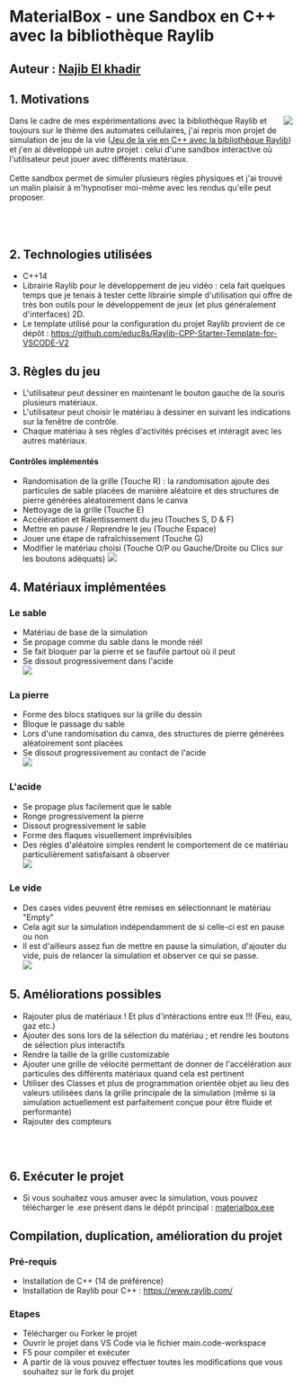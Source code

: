 # MaterialBox - une Sandbox en C++ avec la bibliothèque Raylib 

## Auteur : [Najib El khadir](https://github.com/NajibXY)

## 1. Motivations

<img align="right" src="https://github.com/NajibXY/MaterialBox---A-Sandbox-using-CPP-and-Raylib/blob/master/assets/gifs/main.gif">

Dans le cadre de mes expérimentations avec la bibliothèque Raylib et toujours sur le thème des automates cellulaires, j'ai repris mon projet de simulation de jeu de la vie ([Jeu de la vie en C++ avec la bibliothèque Raylib](https://github.com/NajibXY/Game-Of-Life-using-CPP-and-Raylib)) et j'en ai développé un autre projet : celui d'une sandbox interactive où l'utilisateur peut jouer avec différents matériaux. </br></br>
Cette sandbox permet de simuler plusieurs règles physiques et j'ai trouvé un malin plaisir à m'hypnotiser moi-même avec les rendus qu'elle peut proposer.
</br> </br> </br> </br>

## 2. Technologies utilisées

- C++14
- Librairie Raylib pour le développement de jeu vidéo : cela fait quelques temps que je tenais à tester cette librairie simple d'utilisation qui offre de très bon outils pour le développement de jeux (et plus généralement d'interfaces) 2D.
- Le template utilisé pour la configuration du projet Raylib provient de ce dépôt : https://github.com/educ8s/Raylib-CPP-Starter-Template-for-VSCODE-V2

## 3. Règles du jeu

- L'utilisateur peut dessiner en maintenant le bouton gauche de la souris plusieurs matériaux.
- L'utilisateur peut choisir le matériau à dessiner en suivant les indications sur la fenêtre de contrôle.
- Chaque matériau à ses règles d'activités précises et intéragit avec les autres matériaux.

#### Contrôles implémentés 

- Randomisation de la grille (Touche R) : la randomisation ajoute des particules de sable placées de manière aléatoire et des structures de pierre générées aléatoirement dans le canva
- Nettoyage de la grille (Touche E)
- Accélération et Ralentissement du jeu (Touches S, D & F)
- Mettre en pause / Reprendre le jeu (Touche Espace)
- Jouer une étape de rafraîchissement (Touche G)
- Modifier le matériau choisi (Touche O/P ou Gauche/Droite ou Clics sur les boutons adéquats)
![](https://github.com/NajibXY/MaterialBox---A-Sandbox-using-CPP-and-Raylib/blob/master/assets/gifs/random.gif)

## 4. Matériaux implémentées

### Le sable

- Matériau de base de la simulation
- Se propage comme du sable dans le monde réél
- Se fait bloquer par la pierre et se faufile partout où il peut
- Se dissout progressivement dans l'acide  
![](https://github.com/NajibXY/MaterialBox---A-Sandbox-using-CPP-and-Raylib/blob/master/assets/gifs/sand.gif)

### La pierre

- Forme des blocs statiques sur la grille du dessin 
- Bloque le passage du sable
- Lors d'une randomisation du canva, des structures de pierre générées aléatoirement sont placées 
- Se dissout progressivement au contact de l'acide   
![](https://github.com/NajibXY/MaterialBox---A-Sandbox-using-CPP-and-Raylib/blob/master/assets/gifs/stone.gif)

### L'acide

- Se propage plus facilement que le sable
- Ronge progressivement la pierre
- Dissout progressivement le sable
- Forme des flaques visuellement imprévisibles
- Des règles d'aléatoire simples rendent le comportement de ce matériau particulièrement satisfaisant à observer   
![](https://github.com/NajibXY/MaterialBox---A-Sandbox-using-CPP-and-Raylib/blob/master/assets/gifs/acid.gif)

### Le vide

- Des cases vides peuvent être remises en sélectionnant le matériau "Empty"
- Cela agit sur la simulation indépendamment de si celle-ci est en pause ou non
- Il est d'ailleurs assez fun de mettre en pause la simulation, d'ajouter du vide, puis de relancer la simulation et observer ce qui se passe.   
![](https://github.com/NajibXY/MaterialBox---A-Sandbox-using-CPP-and-Raylib/blob/master/assets/gifs/empty.gif)


## 5. Améliorations possibles

- Rajouter plus de matériaux ! Et plus d'intéractions entre eux !!! (Feu, eau, gaz etc.)
- Ajouter des sons lors de la sélection du matériau ; et rendre les boutons de sélection plus interactifs
- Rendre la taille de la grille customizable
- Ajouter une grille de vélocité permettant de donner de l'accélération aux particules des différents matériaux quand cela est pertinent
- Utiliser des Classes et plus de programmation orientée objet au lieu des valeurs utilisées dans la grille principale de la simulation (même si la simulation actuellement est parfaitement conçue pour être fluide et performante)
- Rajouter des compteurs

</br>
</br>

## 6. Exécuter le projet

- Si vous souhaitez vous amuser avec la simulation, vous pouvez télécharger le .exe présent dans le dépôt principal : [materialbox.exe](https://github.com/NajibXY/MaterialBox---A-Sandbox-using-CPP-and-Raylib/blob/master/materialbox.exe)

## Compilation, duplication, amélioration du projet

### Pré-requis 

- Installation de C++ (14 de préférence)
- Installation de Raylib pour C++ : https://www.raylib.com/

### Etapes

- Télécharger ou Forker le projet
- Ouvrir le projet dans VS Code via le fichier main.code-workspace
- F5 pour compiler et exécuter
- A partir de là vous pouvez effectuer toutes les modifications que vous souhaitez sur le fork du projet

  
